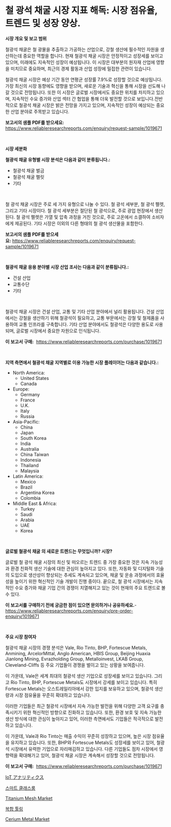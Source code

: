 <p><h1>철 광석 채굴 시장 지표 해독: 시장 점유율, 트렌드 및 성장 양상.</h1></p><p><strong>시장 개요 및 보고 범위</strong></p>
<p><p>철광석 채굴은 철 광물을 추출하고 가공하는 산업으로, 강철 생산에 필수적인 자원을 생산하는데 중요한 역할을 합니다. 현재 철광석 채굴 시장은 안정적이고 성장세를 보이고 있으며, 미래에도 지속적인 성장이 예상됩니다.  이 시장은 대부분의 원자재 산업에 영향을 미치므로 중요하며, 최근의 경제 활동과 산업 성장에 밀접한 관련이 있습니다.</p><p>철광석 채굴 시장은 예상 기간 동안 연평균 성장률 7.9%로 성장할 것으로 예상됩니다. 가장 최신의 시장 동향에도 영향을 받으며, 새로운 기술과 혁신을 통해 시장을 선도해 나갈 것으로 전망됩니다. 또한 이 시장은 글로벌 시장에서도 중요한 위치를 차지하고 있으며, 지속적인 수요 증가와 산업 섹터 간 협업을 통해 더욱 발전할 것으로 보입니다.전반적으로 철광석 채굴 시장은 밝은 전망을 가지고 있으며, 지속적인 성장이 예상되는 중요한 산업 분야로 주목받고 있습니다.</p></p>
<p><strong>보고서의 샘플 PDF를 받으세요:</strong> <a href="https://www.reliableresearchreports.com/enquiry/request-sample/1019671">https://www.reliableresearchreports.com/enquiry/request-sample/1019671</a></p>
<p>&nbsp;</p>
<p><strong>시장 세분화</strong></p>
<p><strong>철광석 채굴 유형별 시장 분석은 다음과 같이 분류됩니다.:</strong></p>
<p><ul><li>철광석 채굴 벌금</li><li>철광석 채굴 펠릿</li><li>기타</li></ul></p>
<p>&nbsp;</p>
<p><p>철 광석 채굴 시장은 주로 세 가지 유형으로 나눌 수 있다. 철 광석 세부분, 철 광석 펠렛, 그리고 기타 시장이다. 철 광석 세부분은 절단된 철 광석으로, 주로 광업 현장에서 생산된다. 철 광석 펠렛은 가열 및 압축 과정을 거친 것으로, 주로 고온에서 소결하여 소비자에게 제공된다. 기타 시장은 이외의 다른 형태의 철 광석 생산물을 포함한다.</p></p>
<p><strong>보고서의 샘플 PDF를 받으세요:</strong>&nbsp;<a href="https://www.reliableresearchreports.com/enquiry/request-sample/1019671">https://www.reliableresearchreports.com/enquiry/request-sample/1019671</a></p>
<p>&nbsp;</p>
<p><strong> 철광석 채굴 응용 분야별 시장 산업 조사는 다음과 같이 분류됩니다.:</strong></p>
<p><ul><li>건설 산업</li><li>교통수단</li><li>기타</li></ul></p>
<p>&nbsp;</p>
<p><p>철광석 채굴 시장은 건설 산업, 교통 및 기타 산업 분야에서 널리 활용됩니다. 건설 산업에서는 강철을 생산하기 위해 철광석이 필요하고, 교통 부문에서는 강철 및 철제품을 사용하여 교통 인프라를 구축합니다. 기타 산업 분야에서도 철광석은 다양한 용도로 사용되며, 글로벌 시장에서 중요한 자원으로 인식됩니다.</p></p>
<p><strong>이 보고서 구매:</strong>&nbsp; <a href="https://www.reliableresearchreports.com/purchase/1019671">https://www.reliableresearchreports.com/purchase/1019671</a></p>
<p>&nbsp;</p>
<p><strong>지역 측면에서 철광석 채굴 지역별로 이용 가능한 시장 플레이어는 다음과 같습니다.:</strong></p>
<p><ul>
    <li>
        North America:
        <ul>
            <li>United States</li>
            <li>Canada</li>
        </ul>
    </li>
    <li>
        Europe:
        <ul>
            <li>Germany</li>
            <li>France</li>
            <li>U.K.</li>
            <li>Italy</li>
            <li>Russia</li>
        </ul>
    </li>
    <li>
        Asia-Pacific:
        <ul>
            <li>China</li>
            <li>Japan</li>
            <li>South Korea</li>
            <li>India</li>
            <li>Australia</li>
            <li>China Taiwan</li>
            <li>Indonesia</li>
            <li>Thailand</li>
            <li>Malaysia</li>
        </ul>
    </li>
    <li>
        Latin America:
        <ul>
            <li>Mexico</li>
            <li>Brazil</li>
            <li>Argentina Korea</li>
            <li>Colombia</li>
        </ul>
    </li>
    <li>
        Middle East & Africa:
        <ul>
            <li>Turkey</li>
            <li>Saudi</li>
            <li>Arabia</li>
            <li>UAE</li>
            <li>Korea</li>
        </ul>
    </li>
    </ul></p>
<p>&nbsp;</p>
<p><strong>글로벌 철광석 채굴 의 새로운 트렌드는 무엇입니까? 시장?</strong></p>
<p><p>글로벌 철 광석 채굴 시장의 최신 및 떠오르는 트렌드 중 가장 중요한 것은 지속 가능성과 환경 친화적 생산 기술에 대한 관심이 높아지고 있다. 또한, 자동화 및 디지털화 기술의 도입으로 생산성이 향상되는 추세도 계속되고 있으며, 채굴 및 운송 과정에서의 효율성을 높이기 위한 혁신적인 기술 개발이 진행 중이다. 끝으로, 철 광석 시장에서는 지속적인 수요 증가와 채굴 기업 간의 경쟁이 치열해지고 있는 것이 현재의 주요 트렌드로 볼 수 있다.</p></p>
<p><strong>이 보고서를 구매하기 전에 궁금한 점이 있으면 문의하거나 공유하세요.</strong>- <a href="https://www.reliableresearchreports.com/enquiry/pre-order-enquiry/1019671">https://www.reliableresearchreports.com/enquiry/pre-order-enquiry/1019671</a></p>
<p>&nbsp;</p>
<p><strong>주요 시장 참여자</strong></p>
<p><p>철광석 채굴 시장의 경쟁 분석은 Vale, Rio Tinto, BHP, Fortescue Metals, Anmining, ArcelorMittal, Anglo American, HBIS Group, Beijing Huaxia Jianlong Mining, Evrazholding Group, Metalloinvest, LKAB Group, Cleveland-Cliffs 등 주요 기업들이 경쟁을 벌이고 있는 상황을 보여줍니다. </p><p>이 가운데, Vale은 세계 최대의 철광석 생산 기업으로 성장세를 보이고 있습니다. 그리고 Rio Tinto, BHP, Fortescue Metals도 시장에서 강세를 보이고 있습니다. 특히 Fortescue Metals는 오스트레일리아에서 강한 입지를 보유하고 있으며, 철광석 생산량과 시장 점유율을 꾸준히 확대하고 있습니다.</p><p>이러한 기업들은 최근 철광석 시장에서 지속 가능한 발전을 위해 다양한 고객 요구를 충족시키기 위한 혁신적인 방향으로 진화하고 있습니다. 또한, 환경 보호 및 지속 가능한 생산 방식에 대한 관심이 높아지고 있어, 이러한 측면에서도 기업들은 적극적으로 발전하고 있습니다.</p><p>이 가운데, Vale과 Rio Tinto는 매출 수익이 꾸준히 성장하고 있으며, 높은 시장 점유율을 유지하고 있습니다. 또한, BHP와 Fortescue Metals도 성장세를 보이고 있어, 철광석 시장에서 유력한 기업으로 자리매김하고 있습니다. 다른 기업들도 점차 시장에서 영향력을 확대해가고 있어, 철광석 채굴 시장은 계속해서 성장할 것으로 전망됩니다.</p></p>
<p><strong>이 보고서 구매:</strong>&nbsp;&nbsp;<a href="https://www.reliableresearchreports.com/purchase/1019671">https://www.reliableresearchreports.com/purchase/1019671</a></p>
<p><p><a href="https://github.com/lababdou/Market-Research-Report-List-2/blob/main/4570092186485.md">IoT アナリティクス</a></p><p><a href="https://github.com/jntpkh496620/Market-Research-Report-List-1/blob/main/1657515186450.md">스마트 클래스룸</a></p><p><a href="https://issuu.com/reportprime-2/docs/titanium-mesh-market-size-2030.pptx">Titanium Mesh Market</a></p><p><a href="https://github.com/vsoq0zknh59/Market-Research-Report-List-1/blob/main/7374756186451.md">복합 툴링</a></p><p><a href="https://issuu.com/reportprime-2/docs/cerium-metal-market-size-2030.pptx">Cerium Metal Market</a></p></p>
